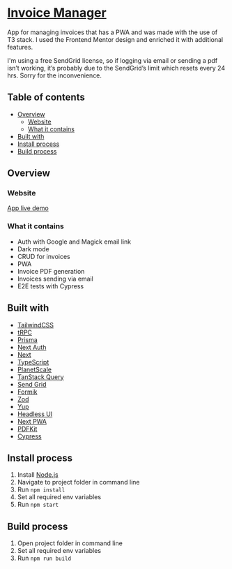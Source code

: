 # [Invoice Manager](https://invoices-manager-nine.vercel.app/)

App for managing invoices that has a PWA and was made with the use of T3 stack. I used the Frontend Mentor design and enriched it with additional features.

I'm using a free SendGrid license, so if logging via email or sending a pdf isn’t working, it’s probably due to the SendGrid’s limit which resets every 24 hrs. Sorry for the inconvenience.

## Table of contents

- [Overview](#overview)
  - [Website](#website)
  - [What it contains](#what-it-contains)
- [Built with](#built-with)
- [Install process](#install-process)
- [Build process](#build-process)

## Overview

### Website

[App live demo](https://invoices-manager-nine.vercel.app/)

### What it contains

- Auth with Google and Magick email link
- Dark mode
- CRUD for invoices
- PWA
- Invoice PDF generation
- Invoices sending via email
- E2E tests with Cypress

## Built with

- [TailwindCSS](https://tailwindcss.com/)
- [tRPC](https://trpc.io/)
- [Prisma](https://www.prisma.io/)
- [Next Auth](https://next-auth.js.org/)
- [Next](https://nextjs.org/)
- [TypeScript](https://www.typescriptlang.org/)
- [PlanetScale](https://planetscale.com/)
- [TanStack Query](https://react-query-v3.tanstack.com/)
- [Send Grid](https://sendgrid.com/)
- [Formik](https://formik.org/)
- [Zod](https://zod.dev/)
- [Yup](https://www.npmjs.com/package/yup)
- [Headless UI](https://headlessui.com/)
- [Next PWA](https://www.npmjs.com/package/next-pwa)
- [PDFKit](https://pdfkit.org/)
- [Cypress](https://docs.cypress.io)

## Install process

1. Install [Node.js](https://nodejs.org/en/download/)
2. Navigate to project folder in command line
3. Run `npm install`
4. Set all required env variables
5. Run `npm start`

## Build process

1. Open project folder in command line
2. Set all required env variables
3. Run `npm run build`
